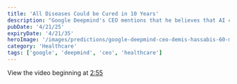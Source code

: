 ```yaml
---
title: 'All Diseases Could be Cured in 10 Years'
description: "Google Deepmind's CEO mentions that he believes that AI could potentially cure all diseases in 10 years."
pubDate: '4/21/25'
expiryDate: '4/21/35'
heroImage: '/images/predictions/google-deepmind-ceo-demis-hassabis-60-minutes.jpg'
category: 'Healthcare'
tags: ['google', 'deepmind', 'ceo', 'healthcare']
---
```


View the video beginning at [2:55](https://youtu.be/i2W-fHE96tc?t=175)

